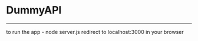 # DummyAPI
------------------------------------------
to run the app - node server.js
redirect to localhost:3000 in your browser

